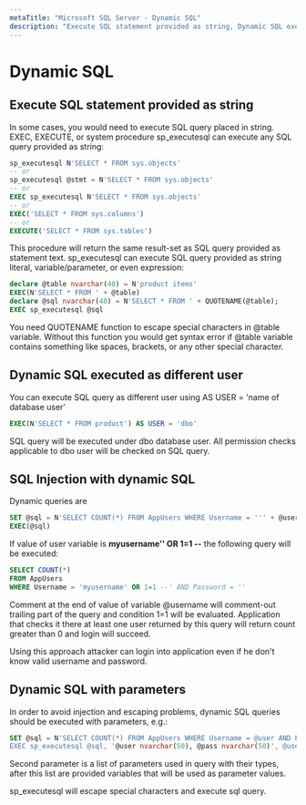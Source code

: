 ```yaml
---
metaTitle: "Microsoft SQL Server - Dynamic SQL"
description: "Execute SQL statement provided as string, Dynamic SQL executed as different user, SQL Injection with dynamic SQL, Dynamic SQL with parameters"
---
```


# Dynamic SQL



## Execute SQL statement provided as string


In some cases, you would need to execute SQL query placed in string.
EXEC, EXECUTE, or system procedure sp_executesql can execute any SQL query provided as string:

```sql
sp_executesql N'SELECT * FROM sys.objects'
-- or
sp_executesql @stmt = N'SELECT * FROM sys.objects'
-- or
EXEC sp_executesql N'SELECT * FROM sys.objects'
-- or
EXEC('SELECT * FROM sys.columns')
-- or
EXECUTE('SELECT * FROM sys.tables')

```

This procedure will return the same result-set as SQL query provided as statement text.
sp_executesql can execute SQL query provided as string literal, variable/parameter, or even expression:

```sql
declare @table nvarchar(40) = N'product items'
EXEC(N'SELECT * FROM ' + @table)
declare @sql nvarchar(40) = N'SELECT * FROM ' + QUOTENAME(@table);
EXEC sp_executesql @sql

```

You need QUOTENAME function to escape special characters in @table variable. Without this function you would get syntax error if @table variable contains something like spaces, brackets, or any other special character.



## Dynamic SQL executed as different user


You can execute SQL query as different user using AS USER = 'name of database user'

```sql
EXEC(N'SELECT * FROM product') AS USER = 'dbo'

```

SQL query will be executed under dbo database user. All permission checks applicable to dbo user will be checked on SQL query.



## SQL Injection with dynamic SQL


Dynamic queries are

```sql
SET @sql = N'SELECT COUNT(*) FROM AppUsers WHERE Username = ''' + @user + ''' AND Password = ''' + @pass + ''''
EXEC(@sql)

```

If value of user variable is ****myusername'' OR 1=1 --**** the following query will be executed:

```sql
SELECT COUNT(*)
FROM AppUsers 
WHERE Username = 'myusername' OR 1=1 --' AND Password = ''

```

Comment at the end of value of variable @username will comment-out trailing part of the query and condition 1=1 will be evaluated. Application that checks it there at least one user returned by this query will return count greater than 0 and login will succeed.

Using this approach attacker can login into application even if he don't know valid username and password.



## Dynamic SQL with parameters


In order to avoid injection and escaping problems, dynamic SQL queries should be executed with parameters, e.g.:

```sql
SET @sql = N'SELECT COUNT(*) FROM AppUsers WHERE Username = @user AND Password = @pass
EXEC sp_executesql @sql, '@user nvarchar(50), @pass nvarchar(50)', @username, @password

```

Second parameter is a list of parameters used in query with their types, after this list are provided variables that will be used as parameter values.

sp_executesql will escape special characters and execute sql query.

